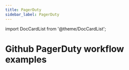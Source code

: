 ```yaml
---
title: PagerDuty
sidebar_label: PagerDuty
---
```


import DocCardList from '@theme/DocCardList';

# Github PagerDuty workflow examples

<DocCardList />
